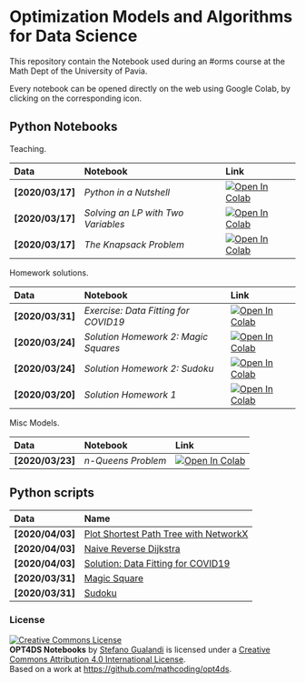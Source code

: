 # Optimization Models and Algorithms for Data Science

This repository contain the Notebook used during an #orms course at the Math Dept of the University of Pavia.

Every notebook can be opened directly on the web using Google Colab, by clicking on the corresponding icon.

## Python Notebooks

Teaching. 

| Data | Notebook | Link |
|:-|:-|:-|
|**[2020/03/17]**|*Python in a Nutshell*|[![Open In Colab](https://colab.research.google.com/assets/colab-badge.svg)](https://colab.research.google.com/github/mathcoding/opt4ds/blob/master/notebooks/Python_in_a_Nutshell.ipynb)|
|**[2020/03/17]**|*Solving an LP with Two Variables*|[![Open In Colab](https://colab.research.google.com/assets/colab-badge.svg)](https://colab.research.google.com/github/mathcoding/opt4ds/blob/master/notebooks/LPwithTwoVariables.ipynb)|
|**[2020/03/17]**|*The Knapsack Problem*|[![Open In Colab](https://colab.research.google.com/assets/colab-badge.svg)](https://colab.research.google.com/github/mathcoding/opt4ds/blob/master/notebooks/KnapsackProblem.ipynb)|


Homework solutions.

| Data | Notebook | Link |
|:-|:-|:-|
|**[2020/03/31]**|*Exercise: Data Fitting for COVID19*|[![Open In Colab](https://colab.research.google.com/assets/colab-badge.svg)](https://colab.research.google.com/github/mathcoding/opt4ds/blob/master/notebooks/Homework_2.ipynb)|
|**[2020/03/24]**|*Solution Homework 2: Magic Squares*|[![Open In Colab](https://colab.research.google.com/assets/colab-badge.svg)](https://colab.research.google.com/github/mathcoding/opt4ds/blob/master/notebooks/MagicSquare.ipynb)|
|**[2020/03/24]**|*Solution Homework 2: Sudoku*|[![Open In Colab](https://colab.research.google.com/assets/colab-badge.svg)](https://colab.research.google.com/github/mathcoding/opt4ds/blob/master/notebooks/Sudoku.ipynb)|
|**[2020/03/20]**|*Solution Homework 1*|[![Open In Colab](https://colab.research.google.com/assets/colab-badge.svg)](https://colab.research.google.com/github/mathcoding/opt4ds/blob/master/notebooks/Homework_1.ipynb)|


Misc Models.

| Data | Notebook | Link |
|:-|:-|:-|
|**[2020/03/23]**|*n-Queens Problem*|[![Open In Colab](https://colab.research.google.com/assets/colab-badge.svg)](https://colab.research.google.com/github/mathcoding/opt4ds/blob/master/notebooks/N-Queens.ipynb)|


## Python scripts
| Data | Name |
|:-|:-|
|**[2020/04/03]** | [Plot Shortest Path Tree with NetworkX](https://github.com/mathcoding/opt4ds/blob/master/python/plot_shortest_path_tree.py) |
|**[2020/04/03]** | [Naive Reverse Dijkstra](https://github.com/mathcoding/opt4ds/blob/master/python/naive_reverse_dijkstra.py) |
|**[2020/04/03]** | [Solution: Data Fitting for COVID19](https://github.com/mathcoding/opt4ds/blob/master/python/basic_sir_fitting.py) |
|**[2020/03/31]** | [Magic Square](https://github.com/mathcoding/opt4ds/blob/master/python/magic_square.py) |
|**[2020/03/31]** | [Sudoku](https://github.com/mathcoding/opt4ds/blob/master/python/sudoku.py) |


### License
<a rel="license" href="http://creativecommons.org/licenses/by/4.0/"><img alt="Creative Commons License" style="border-width:0" src="https://i.creativecommons.org/l/by/4.0/88x31.png" /></a><br /><span xmlns:dct="http://purl.org/dc/terms/" property="dct:title"><b>OPT4DS Notebooks</b></span> by <a xmlns:cc="http://creativecommons.org/ns#" href="http://mate.unipv.it/gualandi" property="cc:attributionName" rel="cc:attributionURL">Stefano Gualandi</a> is licensed under a <a rel="license" href="http://creativecommons.org/licenses/by/4.0/">Creative Commons Attribution 4.0 International License</a>.<br />Based on a work at <a xmlns:dct="http://purl.org/dc/terms/" href="https://github.com/mathcoding/opt4ds" rel="dct:source">https://github.com/mathcoding/opt4ds</a>.